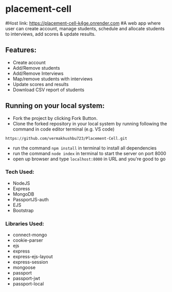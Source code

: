 # placement-cell
#Host link: https://placement-cell-k4ge.onrender.com
#A web app where user can create account, manage students, schedule and allocate students to interviews, add scores & update results.
## Features:
  * Create account
  * Add/Remove students
  * Add/Remove Interviews
  * Map/remove students with interviews
  * Update scores and results
  * Download CSV report of students
  
## Running on your local system:
 * Fork the project by clicking Fork Button.
 * Clone the forked repository in your local system by running following the command in code editor terminal (e.g. VS code)
 ```
https://github.com/vermakhushbu723/Placement-Cell.git
 ```
 * run the command `npm install` in terminal to install all dependencies
 * run the command `node index` in terminal to start the server on port 8000
 * open up browser and type `localhost:8000` in URL and you're good to go

### Tech Used:

 * NodeJS
 * Express
 * MongoDB
 * PassportJS-auth
 * EJS
 * Bootstrap


### Libraries Used:

 * connect-mongo
 * cookie-parser
 * ejs
 * express
 * express-ejs-layout
 * express-session
 * mongoose
 * passport
 * passport-jwt
 * passport-local

